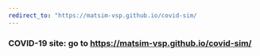 ```yaml
---
redirect_to: "https://matsim-vsp.github.io/covid-sim/
---
```


### COVID-19 site: go to <https://matsim-vsp.github.io/covid-sim/>

